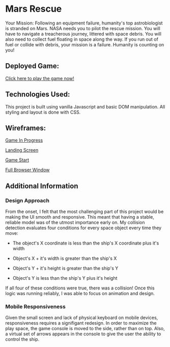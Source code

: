 # Mars Rescue
Your Mission: Following an equipment failure, humanity's top astrobiologist is stranded on Mars. NASA needs you to pilot the rescue mission. You will have to navigate a treacherous journey, littered with space debris. You will also need to collect fuel floating in space along the way. If you run out of fuel or collide with debris, your mission is a failure. Humanity is counting on you!

## Deployed Game: 
[Click here to play the game now!](https://pages.git.generalassemb.ly/brianogilvie/mars-rescue/)

## Technologies Used:
This project is built using vanilla Javascript and basic DOM manipulation. All styling and layout is done with CSS. 

## Wireframes:
[Game In Progress](https://res.cloudinary.com/brian-ogilvie/image/upload/v1545078425/Project%201%20Wireframes/Game%20In%20Progress.jpg)

[Landing Screen](https://res.cloudinary.com/brian-ogilvie/image/upload/v1545078427/Project%201%20Wireframes/Welcome%20Screen.jpg)

[Game Start](https://res.cloudinary.com/brian-ogilvie/image/upload/v1545078426/Project%201%20Wireframes/Game%20Start.jpg)

[Full Browser Window](https://res.cloudinary.com/brian-ogilvie/image/upload/v1545078427/Project%201%20Wireframes/Browser%20Window.jpg)

## Additional Information
### Design Approach
From the onset, I felt that the most challenging part of this project would be making the UI smooth and responsive. This meant that having a stable, reliable model was of the utmost importance early on. My collision detection evaluates four conditions for every space object every time they move: 
- The object's X coordinate is less than the ship's X coordinate plus it's width

- Object's X + it's width is greater than the ship's X

- Object's Y + it's height is greater than the ship's Y

- Object's Y is less than the ship's Y plus it's height
    
If all four of these conditions were true, there was a collision! Once this logic was running reliably, I was able to focus on animation and design. 

### Mobile Responsiveness
Given the small screen and lack of physical keyboard on mobile devices, responsiveness requires a signifigant redesign. In order to maximize the play space, the game console is moved to the side, rather than on top. Also, a virtual set of arrows appears in the console to give the user the ability to control the ship. 
